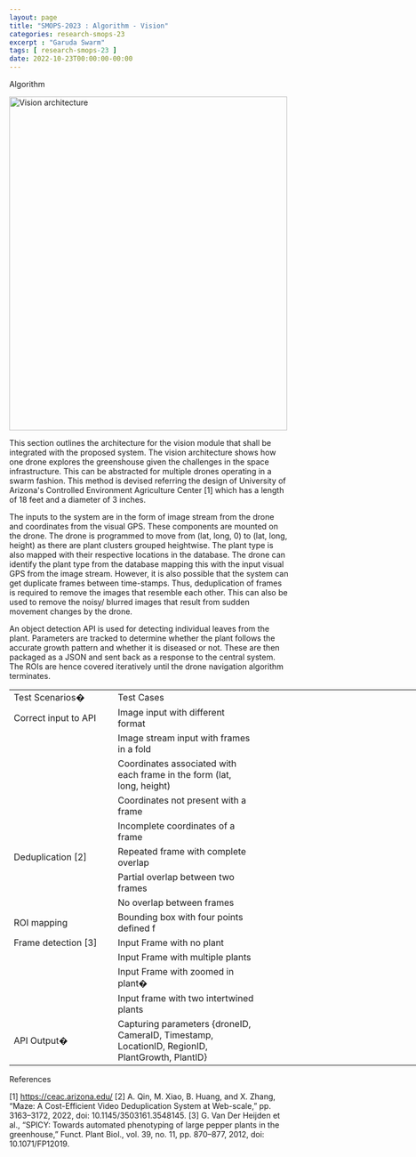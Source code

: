 ```yaml
---
layout: page
title: "SMOPS-2023 : Algorithm - Vision"
categories: research-smops-23
excerpt : "Garuda Swarm"
tags: [ research-smops-23 ]
date: 2022-10-23T00:00:00-00:00
---
```


Algorithm 

 <img loading="lazy" src="vision_arch.png" alt="Vision architecture" width="500" height="600"> 

This section outlines the architecture for the vision module that shall be integrated with the proposed system. The vision architecture shows how one drone explores the greenshouse given the challenges in the space infrastructure. This can be abstracted for multiple drones operating in a swarm fashion. This method is devised referring the design of University of Arizona's Controlled Environment Agriculture Center [1] which has a length of 18 feet and a diameter of 3 inches. 

The inputs to the system are in the form of image stream from the drone and coordinates from the visual GPS. These components are mounted on the drone. The drone is programmed to move from (lat, long, 0) to (lat, long, height) as there are plant clusters grouped heightwise. The plant type is also mapped with their respective locations in the database. The drone can identify the plant type from the database mapping this with the input visual GPS from the image stream. However, it is also possible that the system can get duplicate frames between time-stamps. Thus, deduplication of frames is required to remove the images that resemble each other. This can also be used to remove the noisy/ blurred images that result from sudden movement changes by the drone. 



An object detection API is used for detecting individual leaves from the plant. Parameters are tracked to determine whether the plant follows the accurate growth pattern and whether it is diseased or not. These are then packaged as a JSON and sent back as a response to the central system. The ROIs are hence covered iteratively until the drone navigation algorithm terminates.



<table border=0 cellpadding=0 cellspacing=0 width=907 style='border-collapse:
 collapse;table-layout:fixed;width:681pt'>
 <col width=174 style='mso-width-source:userset;mso-width-alt:6363;width:131pt'>
 <col width=252 style='mso-width-source:userset;mso-width-alt:9216;width:189pt'>
 <col width=141 style='mso-width-source:userset;mso-width-alt:5156;width:106pt'>
 <col width=165 style='mso-width-source:userset;mso-width-alt:6034;width:124pt'>
 <col width=175 style='mso-width-source:userset;mso-width-alt:6400;width:131pt'>
 
 <tr height=20 style='height:15.0pt'>
  <td height=20 class=xl6522227 width=174 style='height:15.0pt;width:131pt'>Test
  Scenarios<span style='mso-spacerun:yes'>�</span></td>
  <td class=xl6522227 width=252 style='border-left:none;width:189pt'>Test Cases</td>

 </tr>
 <tr height=20 style='height:15.0pt'>
  <td height=20 class=xl6622227 style='height:15.0pt;border-top:none'>Correct
  input to API</td>
  <td class=xl6622227 style='border-top:none;border-left:none'>Image input with
  different format</td>
 
  <td class=xl6622227 style='border-top:none;border-left:none'>&nbsp;</td>
  <td class=xl6622227 style='border-top:none;border-left:none'>&nbsp;</td>
 </tr>
 <tr height=20 style='height:15.0pt'>
  <td height=20 class=xl6622227 style='height:15.0pt;border-top:none'>&nbsp;</td>
  <td class=xl6622227 style='border-top:none;border-left:none'>Image stream
  input with frames in a fold<span style='display:none'>er</span></td>
  
  <td class=xl6622227 style='border-top:none;border-left:none'>&nbsp;</td>
  <td class=xl6622227 style='border-top:none;border-left:none'>&nbsp;</td>
 </tr>
 <tr height=40 style='height:30.0pt'>
  <td height=40 class=xl6622227 style='height:30.0pt;border-top:none'>&nbsp;</td>
  <td class=xl6722227 width=252 style='border-top:none;border-left:none;
  width:189pt'>Coordinates associated with each frame in the form (lat, long,
  height)</td>
  
  <td class=xl6622227 style='border-top:none;border-left:none'>&nbsp;</td>
  <td class=xl6622227 style='border-top:none;border-left:none'>&nbsp;</td>
 </tr>
 <tr height=20 style='height:15.0pt'>
  <td height=20 class=xl6622227 style='height:15.0pt;border-top:none'>&nbsp;</td>
  <td class=xl6622227 style='border-top:none;border-left:none'>Coordinates not
  present with a frame</td>

  <td class=xl6622227 style='border-top:none;border-left:none'>&nbsp;</td>
  <td class=xl6622227 style='border-top:none;border-left:none'>&nbsp;</td>
 </tr>
 <tr height=20 style='height:15.0pt'>
  <td height=20 class=xl6622227 style='height:15.0pt;border-top:none'>&nbsp;</td>
  <td class=xl6622227 style='border-top:none;border-left:none'>Incomplete
  coordinates of a frame</td>
 
  <td class=xl6622227 style='border-top:none;border-left:none'>&nbsp;</td>
  <td class=xl6622227 style='border-top:none;border-left:none'>&nbsp;</td>
 </tr>
 <tr height=20 style='height:15.0pt'>
  <td height=20 class=xl6622227 style='height:15.0pt;border-top:none'>Deduplication [2]</td>
  <td class=xl6622227 style='border-top:none;border-left:none'>Repeated frame
  with complete overlap</td>
 
  <td class=xl6622227 style='border-top:none;border-left:none'>&nbsp;</td>
  <td class=xl6622227 style='border-top:none;border-left:none'>&nbsp;</td>
 </tr>
 <tr height=20 style='height:15.0pt'>
  <td height=20 class=xl6622227 style='height:15.0pt;border-top:none'>&nbsp;</td>
  <td class=xl6622227 style='border-top:none;border-left:none'>Partial overlap
  between two frames</td>
  
  <td class=xl6622227 style='border-top:none;border-left:none'>&nbsp;</td>
  <td class=xl6622227 style='border-top:none;border-left:none'>&nbsp;</td>
 </tr>
 <tr height=20 style='height:15.0pt'>
  <td height=20 class=xl6622227 style='height:15.0pt;border-top:none'>&nbsp;</td>
  <td class=xl6622227 style='border-top:none;border-left:none'>No overlap
  between frames</td>

  <td class=xl6622227 style='border-top:none;border-left:none'>&nbsp;</td>
  <td class=xl6622227 style='border-top:none;border-left:none'>&nbsp;</td>
 </tr>
 <tr height=20 style='height:15.0pt'>
  <td height=20 class=xl6622227 style='height:15.0pt;border-top:none'>ROI
  mapping</td>
  <td class=xl6622227 style='border-top:none;border-left:none'>Bounding box
  with four points defined f<span style='display:none'>or each type</span></td>
 
  <td class=xl6622227 style='border-top:none;border-left:none'>&nbsp;</td>
  <td class=xl6622227 style='border-top:none;border-left:none'>&nbsp;</td>
 </tr>
 <tr height=20 style='height:15.0pt'>
  <td height=20 class=xl6622227 style='height:15.0pt;border-top:none'>Frame
  detection [3]</td>
  <td class=xl6622227 style='border-top:none;border-left:none'>Input Frame with
  no plant</td>
  
  <td class=xl6622227 style='border-top:none;border-left:none'>&nbsp;</td>
  <td class=xl6622227 style='border-top:none;border-left:none'>&nbsp;</td>
 </tr>
 <tr height=20 style='height:15.0pt'>
  <td height=20 class=xl6622227 style='height:15.0pt;border-top:none'>&nbsp;</td>
  <td class=xl6622227 style='border-top:none;border-left:none'>Input Frame with
  multiple plants</td>
 
  <td class=xl6622227 style='border-top:none;border-left:none'>&nbsp;</td>
  <td class=xl6622227 style='border-top:none;border-left:none'>&nbsp;</td>
 </tr>
 <tr height=20 style='height:15.0pt'>
  <td height=20 class=xl6622227 style='height:15.0pt;border-top:none'>&nbsp;</td>
  <td class=xl6622227 style='border-top:none;border-left:none'>Input Frame with
  zoomed in plant<span style='mso-spacerun:yes'>�</span></td>
 
  <td class=xl6622227 style='border-top:none;border-left:none'>&nbsp;</td>
  <td class=xl6622227 style='border-top:none;border-left:none'>&nbsp;</td>
 </tr>
 <tr height=20 style='height:15.0pt'>
  <td height=20 class=xl6622227 style='height:15.0pt;border-top:none'>&nbsp;</td>
  <td class=xl6622227 style='border-top:none;border-left:none'>Input frame with
  two intertwined plants</td>
 
  <td class=xl6622227 style='border-top:none;border-left:none'>&nbsp;</td>
  <td class=xl6622227 style='border-top:none;border-left:none'>&nbsp;</td>
 </tr>
 <tr height=80 style='height:60.0pt'>
  <td height=80 class=xl6722227 width=174 style='height:60.0pt;border-top:none;
  width:131pt'>API Output<span style='mso-spacerun:yes'>�</span></td>
  <td class=xl6722227 width=252 style='border-top:none;border-left:none;
  width:189pt'>Capturing parameters {droneID, CameraID, Timestamp, LocationID,
  RegionID, <br>
    PlantGrowth, PlantID}</td>
  
  <td class=xl6622227 style='border-top:none;border-left:none'>&nbsp;</td>
  <td class=xl6622227 style='border-top:none;border-left:none'>&nbsp;</td>
 </tr>
 <![if supportMisalignedColumns]>
 <tr height=0 style='display:none'>
  <td width=174 style='width:131pt'></td>
  <td width=252 style='width:189pt'></td>
  <td width=141 style='width:106pt'></td>
  <td width=165 style='width:124pt'></td>
  <td width=175 style='width:131pt'></td>
 </tr>
 <![endif]>

</table>

References

[1] https://ceac.arizona.edu/
[2] A. Qin, M. Xiao, B. Huang, and X. Zhang, “Maze: A Cost-Efficient Video Deduplication System at Web-scale,” pp. 3163–3172, 2022, doi: 10.1145/3503161.3548145.
[3] G. Van Der Heijden et al., “SPICY: Towards automated phenotyping of large pepper plants in the greenhouse,” Funct. Plant Biol., vol. 39, no. 11, pp. 870–877, 2012, doi: 10.1071/FP12019.